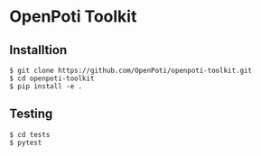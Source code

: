 # OpenPoti Toolkit

## Installtion
```
$ git clone https://github.com/OpenPoti/openpoti-toolkit.git
$ cd openpoti-toolkit
$ pip install -e .
```

## Testing
```
$ cd tests
$ pytest
```
